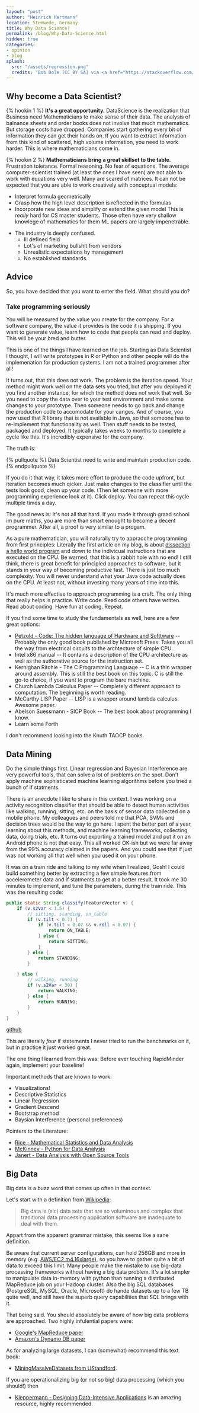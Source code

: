 ```yaml
---
layout: "post"
author: "Heinrich Hartmann"
location: Stemwede, Germany
title: Why Data Science?
permalink: /blog/Why-Data-Science.html
hidden: true
categories:
- opinion
- blog
splash:
  src: "/assets/regression.png"
  credits: 'Bob Dole [CC BY SA] via <a href="https://stackoverflow.com/questions/27336771/matlab-fit-a-line-to-a-histogram">Stack Overflow</a>'
---
```


## Why become a Data Scientist?

{% hookin 1 %} **It's a great opportunity.**
DataScience is the realization that Business need Mathematicians to make sense of their data.
The analysis of balnance sheets and order books does not involve that much mathematics.
But storage costs have dropped.
Companies start gathering every bit of information they can get their hands on.
If you want to extract information from this kind of scattered, high volume information, you need to work harder.
This is where mathematicians come in.

{% hookin 2 %} **Mathematicians bring a great skillset to the table.**
Frustration tolerance.
Formal reasoning.
No fear of equations.
The average computer-scientist trained (at least the ones I have seen) are not able to work with equations very well.
Many are scared of matrices.
It can not be expected that you are able to work creatively with conceptual models:
- Interpret formula geometrically
- Grasp how the high level description is reflected in the formulas
- Incorporate new ideas and simplify or extend the given model
This is *really* hard for CS master students.
Those often have very shallow knowlege of mathematics for them ML papers are largely impenetrable.

* The industry is deeply confused.
  - Ill defined field
  - Lot's of marketing bullshit from vendors
  - Unrealistic expectations by management
  - No established standards.

## Advice

So, you have decided that you want to enter the field.
What should you do?

### Take programming seriously

You will be measured by the value you create for the company.
For a software company, the value it provides is the code it is shipping.
If you want to generate value, learn how to code that people can read and deploy.
This will be your bred and butter.

This is one of the things I have learned on the job.
Starting as Data Scientist I thought, I will write prototypes in R or Python and other people will do the implemenation for production systems.
I am not a trained programmer after all!

It turns out, that this does not work.
The problem is the iteration speed.
Your method might work well on the data sets you tried, but after you deployed it you find another instance, for which the method does not work that well.
So you need to copy the data over to your test environment and make some changes to your prototype.
Then someone needs to go back and change the production code to accomodate for your canges.
And of course, you now used that R library that is not available in Java, so that someone has to re-implement that functionality as well.
Then stuff needs to be tested, packaged and deployed.
It typically takes weeks to months to complete a cycle like this.
It's incredibly expensive for the company.

The truth is:

{% pullquote %}
Data Scientist need to write and maintain production code.
{% endpullquote %}

If you do it that way, it takes more effort to produce the code upfront, but iteration becomes much qicker.
Just make changes to the classifier until the tests look good, clean up your code.
(Then let someone with more programming experience look at it).
Click deploy.
You can repeat this cycle multiple times a day.

The good news is: It's not all that hard.
If you made it through graad school im pure maths, you are more than smart enought to become a decent programmer.
After all, a proof is very similar to a progam.

As a pure mathematician, you will naturally try to appraoche programming from first principles:
Literally the first article on my blog, is about [dissection a hello world program](http://heinrichhartmann.com/blog/2012/09/10/Dissecting-Hello-World.html) and down to the indivicual instructions that are executed on the CPU.
Be warned, that this is a rabbit hole with no end!
I still think, there is great benefit for principled approaches to software, but it stands in your way of becoming productive fast.
There is just too much complexity.
You will never understand what your Java code actually does on the CPU.
At least not, without investing many years of time into this.

It's much more effective to approach programming is a craft.
The only thing that really helps is practice.
Write code.
Read code others have written.
Read about coding.
Have fun at coding.
Repeat.

If you find some time to study the fundamentals as well, here are a few great options:
- [Petzold - Code: The hidden language of Hardware and Softtware](https://www.amazon.com/Code-Language-Computer-Hardware-Software/dp/0735611319) -- Probably the only good book published by Microsoft Press. Takes you all the way from electrical circuits to the archtecture of simple CPU.
- Intel x86 manual -- It contains a description of the CPU architecture as well as the authorative source for the instruction set.
- Kernighan Ritchie - The C Programming Language -- C is a thin wrapper around assembly. This is still the best book on this topic. C is still the go-to choice, if you want to program the bare machine.
- Church Lambda Calculus Paper -- Completely different approach to computation. The beginning is worth reading.
- McCarthy LISP Paper -- LISP is a wrapper around lambda calculus. Awesome paper.
- Abelson Suessmann - SICP Book -- The best book about programming I know.
- Learn some Forth

I don't recommend looking into the Knuth TAOCP books.

## Data Mining

Do the simple things first.
Linear regression and Bayesian Interference are very powerful tools, that can solve a lot of problems on the spot.
Don't apply machine sophisticated machine learning algorithms before you tried a bunch of if statments.

There is an anecdote I like to share in this context.
I was working on a activity recognition classifier that should be able to detect human activities like walking, running, sitting, etc. on the basis of sensor data collected on a mobile phone.
My colleagues and peers told me that PCA, SVMs and decision trees would be the way to go here.
I spent the better part of a year, learning about this methods, and machine learning frameworks,
collecting data, doing trials, etc.
It turns out exporting a trained model and put it on an Android phone is not that easy.
This all worked OK-ish but we were far away from the 99% accuracy claimed in the papers.
And you could see that if just was not working all that well when you used it on your phone.

It was on a train ride and talking to my wife when I realized, Gosh!
I could build something better by extracting a few simple features from accelerometer data and if statments to get at a better result.
It took me 30 minutes to implement, and tune the parameters, during the train ride.
This was the resulting code:

```java
public static String classify(FeatureVector v) {
    if (v.s2Var < 1.5) {
        // sitting, standing, on_table
        if (v.tilt < 0.7) {
            if (v.tilt < 0.07 && v.roll < 0.07) {
                return ON_TABLE;
            } else {
                return SITTING;
            }
        } else {
            return STANDING;
        }

    } else {
        // walking, running
        if (v.s2Var < 30) {
            return WALKING;
        } else {
            return RUNNING;
        }
    }
}
```
[github](https://github.com/Institute-Web-Science-and-Technologies/LiveGovWP1/blob/master/server/HARTools/src/main/java/eu/liveandgov/wp1/classifier/ManualClassify.java)

This are literally *four* if statements
I never tried to run the benchmarks on it, but in practice it just worked great.

The one thing I learned from this was:
Before ever touching RapidMinder again, implement your baseline!

Important methods that are known to work:

* Visualizations!
* Descriptive Statistics
* Linear Regression
* Gradient Descend
* Bootstrap method
* Baysian Interference (personal preferences)

Pointers to the Literature:

- [Rice - Mathematical Statistics and Data Analysis](https://www.amazon.de/Mathematical-Statistics-Analysis-Available-Enhanced/dp/0534399428)
- [McKinney - Python for Data Analysis](http://shop.oreilly.com/product/0636920023784.do)
- [Janert - Data Analysis with Open Source Tools](http://shop.oreilly.com/product/9780596802363.do)

## Big Data

Big data is a buzz word that comes up often in that context.

Let's start with a definition from [Wikipedia](https://en.wikipedia.org/wiki/Big_data):

> Big data is (sic) data sets that are so voluminous and complex that traditional data processing application software are inadequate to deal with them.

Appart from the apparent grammar mistake, this seems like a sane definition.

Be aware that current server configurations, can hold 256GB and more in memory (e.g. [AWS/EC2 m4.16xlarge](https://aws.amazon.com/ec2/instance-types/)), so you have to gather quite a bit of data to exceed this limit.
Many people make the mistake to use big-data processing frameworks without having a big data problem.
It's a lot simpler to manipulate data in-memory with python than running a distributed MapReduce job on your Hadoop cluster.
Also the big SQL databases (PostgreSQL, MySQL, Oracle, Microsoft) do hande datasets up to a few TB quite well, and still have the superb query capabilities that SQL brings with it.

That being said.
You should absolutely be aware of how big data problems are approached.
Two highly infulential papers were:

- [Google's MapReduce paper](https://static.googleusercontent.com/media/research.google.com/en//archive/mapreduce-osdi04.pdf)
- [Amazon's Dynamo DB paper](https://s3.amazonaws.com/AllThingsDistributed/sosp/amazon-dynamo-sosp2007.pdf)

As for analyzing large datasets, I can (somewhat) recommend this text book:

- [MiningMassiveDatasets from UStandford](http://infolab.stanford.edu/~ullman/mmds/book.pdf).

If you are operationalizing big (or not so big) data processing (which you should!) then
- [Kleppermann - Designing Data-Intensive Applications](http://shop.oreilly.com/product/0636920032175.do)
is an amazing resource, highly recommended.
